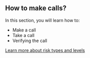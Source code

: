 ## How to make calls?

In this section, you will learn how to:
 * Make a call
 * Take a call
 * Verifying the call

[Learn more about risk types and levels](resources/risk-assessment.md)

